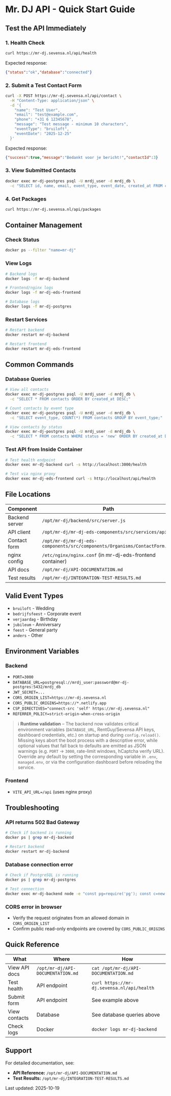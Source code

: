 # Mr. DJ API - Quick Start Guide

## Test the API Immediately

### 1. Health Check
```bash
curl https://mr-dj.sevensa.nl/api/health
```

Expected response:
```json
{"status":"ok","database":"connected"}
```

### 2. Submit a Test Contact Form
```bash
curl -X POST https://mr-dj.sevensa.nl/api/contact \
  -H "Content-Type: application/json" \
  -d '{
    "name": "Test User",
    "email": "test@example.com",
    "phone": "+31 6 12345678",
    "message": "Test message - minimum 10 characters",
    "eventType": "bruiloft",
    "eventDate": "2025-12-25"
  }'
```

Expected response:
```json
{"success":true,"message":"Bedankt voor je bericht!","contactId":3}
```

### 3. View Submitted Contacts
```bash
docker exec mr-dj-postgres psql -U mrdj_user -d mrdj_db \
  -c "SELECT id, name, email, event_type, event_date, created_at FROM contacts ORDER BY id DESC LIMIT 5;"
```

### 4. Get Packages
```bash
curl https://mr-dj.sevensa.nl/api/packages
```

## Container Management

### Check Status
```bash
docker ps --filter "name=mr-dj"
```

### View Logs
```bash
# Backend logs
docker logs -f mr-dj-backend

# Frontend/nginx logs
docker logs -f mr-dj-eds-frontend

# Database logs
docker logs -f mr-dj-postgres
```

### Restart Services
```bash
# Restart backend
docker restart mr-dj-backend

# Restart frontend
docker restart mr-dj-eds-frontend
```

## Common Commands

### Database Queries
```bash
# View all contacts
docker exec mr-dj-postgres psql -U mrdj_user -d mrdj_db \
  -c "SELECT * FROM contacts ORDER BY created_at DESC;"

# Count contacts by event type
docker exec mr-dj-postgres psql -U mrdj_user -d mrdj_db \
  -c "SELECT event_type, COUNT(*) FROM contacts GROUP BY event_type;"

# View contacts by status
docker exec mr-dj-postgres psql -U mrdj_user -d mrdj_db \
  -c "SELECT * FROM contacts WHERE status = 'new' ORDER BY created_at DESC;"
```

### Test API from Inside Container
```bash
# Test health endpoint
docker exec mr-dj-backend curl -s http://localhost:3000/health

# Test via nginx proxy
docker exec mr-dj-eds-frontend curl -s http://localhost/api/health
```

## File Locations

| Component | Path |
|-----------|------|
| Backend server | `/opt/mr-dj/backend/src/server.js` |
| API client | `/opt/mr-dj/mr-dj-eds-components/src/services/api.js` |
| Contact form | `/opt/mr-dj/mr-dj-eds-components/src/components/Organisms/ContactForm.jsx` |
| nginx config | `/etc/nginx/nginx.conf` (in mr-dj-eds-frontend container) |
| API docs | `/opt/mr-dj/API-DOCUMENTATION.md` |
| Test results | `/opt/mr-dj/INTEGRATION-TEST-RESULTS.md` |

## Valid Event Types

- `bruiloft` - Wedding
- `bedrijfsfeest` - Corporate event
- `verjaardag` - Birthday
- `jubileum` - Anniversary
- `feest` - General party
- `anders` - Other

## Environment Variables

### Backend
- `PORT=3000`
- `DATABASE_URL=postgresql://mrdj_user:password@mr-dj-postgres:5432/mrdj_db`
- `JWT_SECRET=...`
- `CORS_ORIGIN_LIST=https://mr-dj.sevensa.nl`
- `CORS_PUBLIC_ORIGINS=https://*.netlify.app`
- `CSP_DIRECTIVES="connect-src 'self' https://mr-dj.sevensa.nl"`
- `REFERRER_POLICY=strict-origin-when-cross-origin`

> ℹ️ **Runtime validation** – The backend now validates critical environment variables (`DATABASE_URL`, RentGuy/Sevensa API keys, dashboard credentials, etc.) on startup and during `config.reload()`. Missing keys abort the boot process with a descriptive error, while optional values that fall back to defaults are emitted as JSON warnings (e.g. `PORT` → `3000`, rate-limit windows, hCaptcha verify URL). Override any default by setting the corresponding variable in `.env`, `managed.env`, or via the configuration dashboard before reloading the service.

### Frontend
- `VITE_API_URL=/api` (uses nginx proxy)

## Troubleshooting

### API returns 502 Bad Gateway
```bash
# Check if backend is running
docker ps | grep mr-dj-backend

# Restart backend
docker restart mr-dj-backend
```

### Database connection error
```bash
# Check if PostgreSQL is running
docker ps | grep mr-dj-postgres

# Test connection
docker exec mr-dj-backend node -e "const pg=require('pg'); const c=new pg.Client({connectionString:process.env.DATABASE_URL}); c.connect().then(()=>console.log('OK')).catch(e=>console.error(e.message));"
```

### CORS error in browser
- Verify the request originates from an allowed domain in `CORS_ORIGIN_LIST`
- Confirm public read-only endpoints are covered by `CORS_PUBLIC_ORIGINS`

## Quick Reference

| What | Where | How |
|------|-------|-----|
| View API docs | `/opt/mr-dj/API-DOCUMENTATION.md` | `cat /opt/mr-dj/API-DOCUMENTATION.md` |
| Test health | API endpoint | `curl https://mr-dj.sevensa.nl/api/health` |
| Submit form | API endpoint | See example above |
| View contacts | Database | See database queries above |
| Check logs | Docker | `docker logs mr-dj-backend` |

## Support

For detailed documentation, see:
- **API Reference:** `/opt/mr-dj/API-DOCUMENTATION.md`
- **Test Results:** `/opt/mr-dj/INTEGRATION-TEST-RESULTS.md`

Last updated: 2025-10-19
